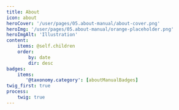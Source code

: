 ```yaml
---
title: About
icon: about
heroCover: '/user/pages/05.about-manual/about-cover.png'
heroImg: '/user/pages/05.about-manual/orange-placeholder.png'
heroImgAlt: 'Illustration'
content:
    items: @self.children
    order:
        by: date
        dir: desc
badges:
    items:
       '@taxonomy.category': [aboutManualBadges]
twig_first: true
process:
    twig: true
---
```


